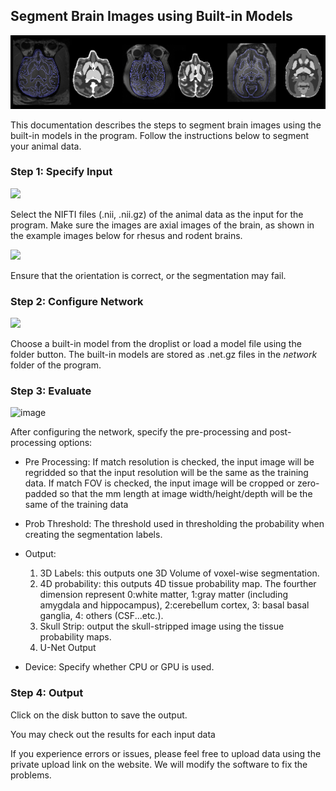 Segment Brain Images using Built-in Models
------------------------------------------

<img src="images/examples2.png" width="800"/>

This documentation describes the steps to segment brain images using the built-in models in the program. Follow the instructions below to segment your animal data.

### Step 1: Specify Input

<img src="https://user-images.githubusercontent.com/275569/234067989-b087a252-8197-4756-95b4-5d363becf043.png" width="200"/>

Select the NIFTI files (.nii, .nii.gz) of the animal data as the input for the program. Make sure the images are axial images of the brain, as shown in the example images below for rhesus and rodent brains.

<img src="images/t2_default_template.png" width="400"/>

Ensure that the orientation is correct, or the segmentation may fail.

### Step 2: Configure Network

<img src="https://user-images.githubusercontent.com/275569/234068134-0c5adfa7-6766-4bdf-bef8-032471e410f3.png" width="200"/>

Choose a built-in model from the droplist or load a model file using the folder button. The built-in models are stored as .net.gz files in the *network* folder of the program.

### Step 3: Evaluate

![image](https://github.com/frankyeh/UNet-Studio-Website/assets/275569/512360c7-fbc2-441c-b2cd-b997b5eb5de6)

After configuring the network, specify the pre-processing and post-processing options:

-   Pre Processing: 
    If match resolution is checked, the input image will be regridded so that the input resolution will be the same as the training data.
    If match FOV is checked, the input image will be cropped or zero-padded so that the mm length at image width/height/depth will be the same of the training data

-   Prob Threshold: The threshold used in thresholding the probability when creating the segmentation labels.
-   Output: 
    1. 3D Labels: this outputs one 3D Volume of voxel-wise segmentation.
    2. 4D probability: this outputs 4D tissue probability map. The fourther dimension represent 0:white matter, 1:gray matter (including amygdala and hippocampus), 2:cerebellum cortex, 3: basal basal ganglia, 4: others (CSF...etc.).
    3. Skull Strip: output the skull-stripped image using the tissue probability maps.
    4. U-Net Output

-   Device: Specify whether CPU or GPU is used.

### Step 4: Output

Click on the disk button to save the output.

You may check out the results for each input data 

If you experience errors or issues, please feel free to upload data using the private upload link on the website. We will modify the software to fix the problems.

